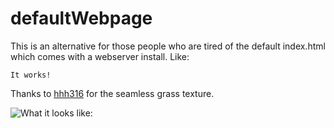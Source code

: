 # defaultWebpage

This is an alternative for those people who are tired of the default index.html which comes with a webserver install.
Like:

    It works!

Thanks to [hhh316](http://seamless-pixels.blogspot.com) for the seamless grass texture.

![What it looks like:](http://s14.postimg.org/mpkwgj6z5/demo.jpg)
